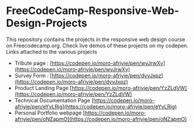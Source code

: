 # FreeCodeCamp-Responsive-Web-Design-Projects

This repository contains the projects in the responsive web design course on Freecodecamp.org. Check live demos of these projects on my codepen. Links attached to the various projects

* Tribute page : [https://codepen.io/moro-afriyie/pen/wvJrwXy](https://codepen.io/moro-afriyie/pen/wvJrwXy)
* Survey Form : [https://codepen.io/moro-afriyie/pen/dyvJxpz](https://codepen.io/moro-afriyie/pen/dyvJxpz)
* Product Landing Page  [https://codepen.io/moro-afriyie/pen/YzZLdVW](https://codepen.io/moro-afriyie/pen/YzZLdVW)
* Technical Documentation Page [https://codepen.io/moro-afriyie/pen/eYvLRjg](https://codepen.io/moro-afriyie/pen/eYvLRjg)
* Personal Portfolio webpage [https://codepen.io/moro-afriyie/pen/oNZapmO](https://codepen.io/moro-afriyie/pen/oNZapmO)


